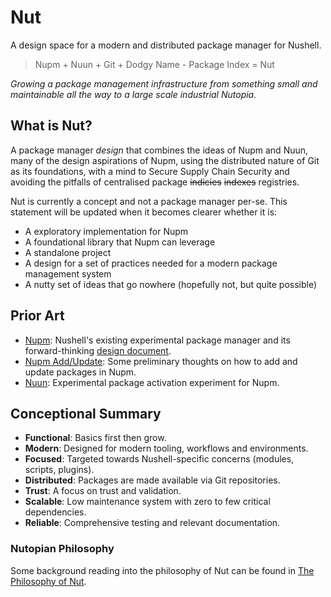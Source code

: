 # Nut

A design space for a modern and distributed package manager for Nushell.

> Nupm + Nuun + Git + Dodgy Name - Package Index = Nut

*Growing a package management infrastructure from something small and maintainable all the way to a large scale industrial Nutopia.*


## What is Nut?

A package manager *design* that combines the ideas of Nupm and Nuun, many of the design aspirations of Nupm, using the distributed nature of Git as its foundations, with a mind to Secure Supply Chain Security and avoiding the pitfalls of centralised package ~~indicies~~ ~~indexes~~ registries.

Nut is currently a concept and not a package manager per-se. This statement will be updated when it becomes clearer whether it is:
- A exploratory implementation for Nupm
- A foundational library that Nupm can leverage
- A standalone project
- A design for a set of practices needed for a modern package management system
- A nutty set of ideas that go nowhere (hopefully not, but quite possible)


## Prior Art

- [Nupm](https://github.com/nushell/nupm): Nushell's existing experimental package manager and its forward-thinking [design document](https://github.com/nushell/nupm/blob/main/docs/design/README.md).
- [Nupm Add/Update](https://github.com/nushell/nupm/issues/115): Some preliminary thoughts on how to add and update packages in Nupm.
- [Nuun](https://github.com/kubouch/nuun): Experimental package activation experiment for Nupm.


## Conceptional Summary

- **Functional**: Basics first then grow.
- **Modern**: Designed for modern tooling, workflows and environments.
- **Focused**: Targeted towards Nushell-specific concerns (modules, scripts, plugins).
- **Distributed**: Packages are made available via Git repositories.
- **Trust**: A focus on trust and validation.
- **Scalable**: Low maintenance system with zero to few critical dependencies.
- **Reliable**: Comprehensive testing and relevant documentation.


### Nutopian Philosophy

Some background reading into the philosophy of Nut can be found in [The Philosophy of Nut](PHILOSOPHY.md).
